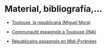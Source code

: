 # Material, bibliografía,...


* [Toulouse, la republicana (Miguel Mora)](http://blogs.elpais.com/aqui-paris/2013/05/toulouse-la-republicana.html)

* [Communauté espagnole à Toulouse (INA)](https://www.ina.fr/video/I07312009/communaute-espagnole-a-toulouse-video.html)

* [Républicains espagnols en Midi-Pyrénées](https://books.google.fr/books?id=HV6FBPol6iUC&pg=PA268&lpg=PA268&dq=marie+louise+roubaud&source=bl&ots=PqA4IZ_Aah&sig=9zWoX-sW3mKdu4F9GWWRpyl1xiM&hl=fr&sa=X&ved=0ahUKEwiB4Kj8tbHTAhXHLFAKHfwCAv4Q6AEITTAH#v=onepage&q=marie%20louise%20roubaud&f=false)
